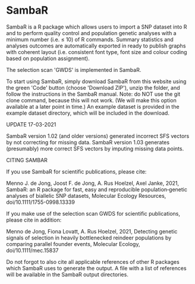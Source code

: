 # SambaR

SambaR is a R package which allows users to import a SNP dataset into R and to perform quality control and population genetic analyses with a minimum number (i.e. ≤ 10) of R commands. Summary statistics and analyses outcomes are automatically exported in ready to publish graphs with coherent layout (i.e. consistent font type, font size and colour coding based on population assignment).

The selection scan 'GWDS' is implemented in SambaR.

To start using SambaR, simply download SambaR from this website using the green 'Code' button (choose 'Download ZIP'), unzip the folder, and follow the instructions in the SambaR manual. Note: do NOT use the git clone command, because this will not work. (We will make this option available at a later point in time.) An example dataset is provided in the example dataset directory, which will be included in the download.


UPDATE 17-03-2021

SambaR version 1.02 (and older versions) generated incorrect SFS vectors by not correcting for missing data. SambaR version 1.03 generates (presumably) more correct SFS vectors by imputing missing data points.    


CITING SAMBAR

If you use SambaR for scientific publications, please cite:

Menno J. de Jong, Joost F. de Jong, A. Rus Hoelzel, Axel Janke, 2021, SambaR: an R package for fast, easy and reproducible population‐genetic analyses of biallelic SNP datasets, Molecular Ecology Resources, doi/10.1111/1755-0998.13339

If you make use of the selection scan GWDS for scientific publications, please cite in addition:

Menno de Jong, Fiona Lovatt, A. Rus Hoelzel, 2021, Detecting genetic signals of selection in heavily bottlenecked reindeer populations by comparing parallel founder events, Molecular Ecology, doi/10.1111/mec.15837

Do not forgot to also cite all applicable references of other R packages which SambaR uses to generate the output. A file with a list of references will be available in the SambaR output directories.







